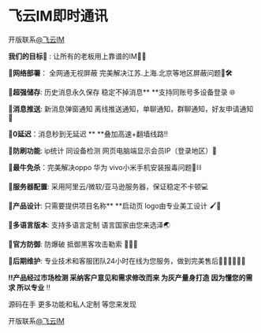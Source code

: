 # 飞云IM即时通讯

开版联系[@飞云IM](https://t.me/flycloud_soft)

**我们的目标🤝** : 让所有的老板用上靠谱的IM👏🏼

**📌网络部署**： 全网通无视屏蔽 完美解决江苏.上海.北京等地区屏蔽问题🔧**🛠**

**📌超强储存**: 历史消息永久保存 稳定不掉消息**  **支持同账号多设备登录 🌐

**📌消息推送**: 新消息弹窗通知 离线推送通知，单聊通知，群聊通知，好友申请通知👀

**📌0延迟**：消息秒到无延迟 **  **叠加高速+翻墙线路‼️

**📌防刷功能**: ip统计 同设备检测 网页电脑端显示会员IP（登录地区）🔑

**📌最牛免杀**：完美解决oppo 华为 vivo小米手机安装报毒问题🔪⛓

**📌服务器配置**: 采用阿里云/微软/亚马逊服务器，保证稳定不卡顿💻

**📌产品设计**: 只需要提供项目名称**  **启动页 logo由专业美工设计 🖌🎨

**📌多语言版本**: 支持多语言定制 语言国家由您来选泽🌏

**📌官方防御**: 防爆破 抵御黑客攻击勒索 🥊🥊🥊

**📌后期维护**: 专业技术和客服团队24小时在线为您服务，做到完美售后🙋🏼‍♀️🙋🏻‍♀️

 **‼️产品经过市场检测 采纳客户意见和需求修改而来 为灰产量身打造 因为懂您的需求 所以专业** ‼️

源码在手 更多功能和私人定制 等您来发现


开版联系[@飞云IM](https://t.me/flycloud_soft)
